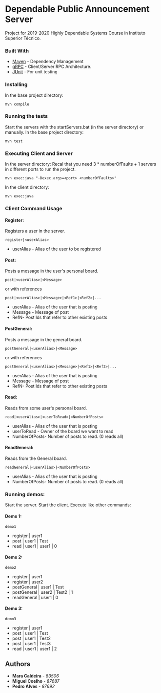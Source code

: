 # Dependable Public Announcement Server

Project for 2019-2020 Highly Dependable Systems Course in Instituto Superior Técnico.

### Built With

* [Maven](https://maven.apache.org/) - Dependency Management
* [gRPC](https://grpc.io/docs/) - Client/Server RPC Architecture.
* [JUnit](https://junit.org/junit4/) - For unit testing

### Installing
In the base project directory:
```
mvn compile
```

### Running the tests
Start the servers with the startServers.bat (in the server directory) or manually.
In the base project directory:
```
mvn test
```

### Executing Client and Server
In the server directory:
Recal that you need 3 * numberOfFaults + 1 servers in different ports to run the project.
```
mvn exec:java "-Dexec.args=<port> <numberOfFaults>"
```

In the client directory:
```
mvn exec:java
```

### Client Command Usage

#### Register:

Registers a user in the server.
```
register|<userAlias>
```
* userAlias - Alias of the user to be registered

#### Post:

Posts a message in the user's personal board.
```
post|<userAlias>|<Message>
```
or with references
```
post|<userAlias>|<Message>|<Ref1>|<Ref2>|...
```
* userAlias - Alias of the user that is posting
* Message - Message of post
* RefN- Post Ids that refer to other existing posts

#### PostGeneral:

Posts a message in the general board.
```
postGeneral|<userAlias>|<Message>
```
or with references
```
postGeneral|<userAlias>|<Message>|<Ref1>|<Ref2>|...
```
* userAlias - Alias of the user that is posting
* Message - Message of post
* RefN- Post Ids that refer to other existing posts

#### Read:

Reads from some user's personal board.
```
read|<userAlias>|<userToRead>|<NumberOfPosts>
```
* userAlias - Alias of the user that is posting
* userToRead - Owner of the board we want to read
* NumberOfPosts- Number of posts to read. (0 reads all)

#### ReadGeneral:

Reads from the General board.

```
readGeneral|<userAlias>|<NumberOfPosts>
```
* userAlias - Alias of the user that is posting
* NumberOfPosts- Number of posts to read. (0 reads all)

### Running demos:

Start the server.
Start the client.
Execute like other commands:

#### Demo 1:

```
demo1
```
* register | user1
* post | user1 | Test
* read | user1 | user1 | 0

#### Demo 2:

```
demo2
```
* register | user1
* register | user2
* postGeneral | user1 | Test
* postGeneral | user2 | Test2 | 1
* readGeneral | user1 | 0

#### Demo 3:

```
demo3
```
* register | user1
* post | user1 | Test
* post | user1 | Test2
* post | user1 | Test3
* read | user1 | user1 | 2

## Authors

* **Mara  Caldeira** - *83506*
* **Miguel Coelho** - *87687*
* **Pedro Alves** - *87692*

